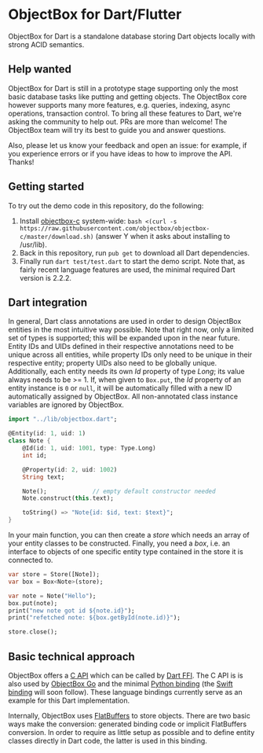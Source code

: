 # ObjectBox for Dart/Flutter
ObjectBox for Dart is a standalone database storing Dart objects locally with strong ACID semantics.

## Help wanted
ObjectBox for Dart is still in a prototype stage supporting only the most basic database tasks like putting and getting objects.
The ObjectBox core however supports many more features, e.g. queries, indexing, async operations, transaction control.
To bring all these features to Dart, we're asking the community to help out. PRs are more than welcome!
The ObjectBox team will try its best to guide you and answer questions. 

Also, please let us know your feedback and open an issue: for example, if you experience errors or if you have ideas to how to improve the API.
Thanks!

## Getting started
To try out the demo code in this repository, do the following:
1. Install [objectbox-c](https://github.com/objectbox/objectbox-c) system-wide: `bash <(curl -s https://raw.githubusercontent.com/objectbox/objectbox-c/master/download.sh)` (answer Y when it asks about installing to /usr/lib).
2. Back in this repository, run `pub get` to download all Dart dependencies.
3. Finally run `dart test/test.dart` to start the demo script.
   Note that, as fairly recent language features are used, the minimal required Dart version is 2.2.2.

## Dart integration
In general, Dart class annotations are used in order to design ObjectBox entities in the most intuitive way possible.
Note that right now, only a limited set of types is supported; this will be expanded upon in the near future.
Entity IDs and UIDs defined in their respective annotations need to be unique across all entities, while property IDs only need to be unique in their respective entity; property UIDs also need to be globally unique.
Additionally, each entity needs its own _Id_ property of type _Long_; its value always needs to be >= 1. If, when given to `Box.put`, the _Id_ property of an entity instance is `0` or `null`, it will be automatically filled with a new ID automatically assigned by ObjectBox.
All non-annotated class instance variables are ignored by ObjectBox.

```dart
import "../lib/objectbox.dart";

@Entity(id: 1, uid: 1)
class Note {
    @Id(id: 1, uid: 1001, type: Type.Long)
    int id;

    @Property(id: 2, uid: 1002)
    String text;

    Note();             // empty default constructor needed
    Note.construct(this.text);

    toString() => "Note{id: $id, text: $text}";
}
```

In your main function, you can then create a _store_ which needs an array of your entity classes to be constructed.
Finally, you need a _box_, i.e. an interface to objects of one specific entity type contained in the store it is connected to.

```dart
var store = Store([Note]);
var box = Box<Note>(store);

var note = Note("Hello");
box.put(note);
print("new note got id ${note.id}");
print("refetched note: ${box.getById(note.id)}");

store.close();
```

## Basic technical approach
ObjectBox offers a [C API](https://github.com/objectbox/objectbox-c) which can be called by [Dart FFI](https://dart.dev/server/c-interop).
The C API is is also used by [ObjectBox Go](https://github.com/objectbox/objectbox-go) and the minimal [Python binding](https://github.com/objectbox/objectbox-python) (the [Swift binding](https://github.com/objectbox/objectbox-swift) will soon follow).
These language bindings currently serve as an example for this Dart implementation.

Internally, ObjectBox uses [FlatBuffers](https://google.github.io/flatbuffers/) to store objects.
There are two basic ways make the conversion: generated binding code or implicit FlatBuffers conversion.
In order to require as little setup as possible and to define entity classes directly in Dart code, the latter is used in this binding.
